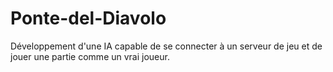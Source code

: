 # Ponte-del-Diavolo
Développement d'une IA capable de se connecter à un serveur de jeu et de jouer une partie comme un vrai joueur.
